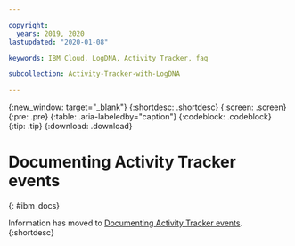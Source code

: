 ```yaml
---

copyright:
  years: 2019, 2020
lastupdated: "2020-01-08"

keywords: IBM Cloud, LogDNA, Activity Tracker, faq

subcollection: Activity-Tracker-with-LogDNA

---
```


{:new_window: target="_blank"}
{:shortdesc: .shortdesc}
{:screen: .screen}
{:pre: .pre}
{:table: .aria-labeledby="caption"}
{:codeblock: .codeblock}
{:tip: .tip}
{:download: .download}


# Documenting Activity Tracker events
{: #ibm_docs}

Information has moved to [Documenting Activity Tracker events](/docs/observability?topic=observability-ibm_docs).
{:shortdesc}


